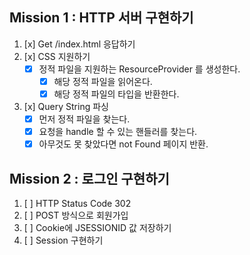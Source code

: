 ## Mission 1 : HTTP 서버 구현하기

1. [x] Get /index.html 응답하기
2. [x] CSS 지원하기
    - [x] 정적 파일을 지원하는 ResourceProvider 를 생성한다.
        - [x] 해당 정적 파일을 읽어온다.
        - [x] 해당 정적 파일의 타입을 반환한다.
3. [x] Query String 파싱
    - [x] 먼저 정적 파일을 찾는다.
    - [x] 요청을 handle 할 수 있는 핸들러를 찾는다.
    - [x] 아무것도 못 찾았다면 not Found 페이지 반환.

## Mission 2 : 로그인 구현하기

1. [ ] HTTP Status Code 302
2. [ ] POST 방식으로 회원가입
3. [ ] Cookie에 JSESSIONID 값 저장하기
4. [ ] Session 구현하기
